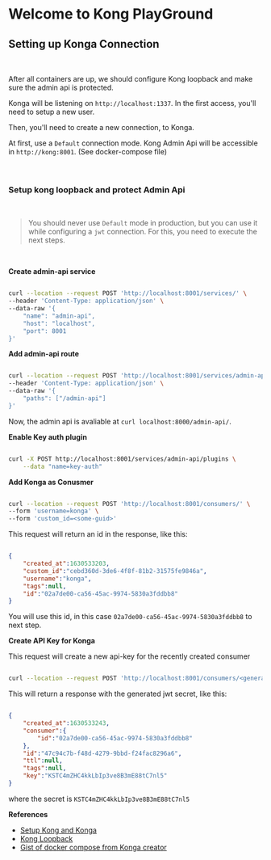 # Welcome to Kong PlayGround

## Setting up Konga Connection
<br>

After all containers are up, we should configure Kong loopback and make sure the admin api is protected.

Konga will be listening on `http://localhost:1337`.
In the first access, you'll need to setup a new user.

Then, you'll need to create a new connection, to Konga.

At first, use a `Default` connection mode. Kong Admin Api will be accessible in `http://kong:8001`. (See docker-compose file)<br><br><br>


### Setup kong loopback and protect Admin Api
<br>

> You should never use `Default` mode in production, but you can use it while configuring a `jwt` connection. For this, you need to execute the next steps.

<br>


**Create admin-api service**

``` bash

curl --location --request POST 'http://localhost:8001/services/' \
--header 'Content-Type: application/json' \
--data-raw '{
    "name": "admin-api",
    "host": "localhost",
    "port": 8001
}'

```

**Add admin-api route**

``` bash

curl --location --request POST 'http://localhost:8001/services/admin-api/routes' \
--header 'Content-Type: application/json' \
--data-raw '{
    "paths": ["/admin-api"]
}'

```

Now, the admin api is avaliable at `curl localhost:8000/admin-api/`.

**Enable Key auth plugin**

``` bash

curl -X POST http://localhost:8001/services/admin-api/plugins \
    --data "name=key-auth" 

```

**Add Konga as Conusmer**

``` bash

curl --location --request POST 'http://localhost:8001/consumers/' \
--form 'username=konga' \
--form 'custom_id=<some-guid>'

```

This request will return an id in the response, like this:

``` json

{
    "created_at":1630533203,
    "custom_id":"cebd360d-3de6-4f8f-81b2-31575fe9846a",
    "username":"konga",
    "tags":null,
    "id":"02a7de00-ca56-45ac-9974-5830a3fddbb8"
}

```

You will use this id, in this case `02a7de00-ca56-45ac-9974-5830a3fddbb8` to next step.

**Create API Key for Konga**

This request will create a new api-key for the recently created consumer

``` bash

curl --location --request POST 'http://localhost:8001/consumers/<generated-id>/key-auth'

```

This will return a response with the generated jwt secret, like this:

``` json

{
    "created_at":1630533243,
    "consumer":{
        "id":"02a7de00-ca56-45ac-9974-5830a3fddbb8"
    },
    "id":"47c94c7b-f48d-4279-9bbd-f24fac8296a6",
    "ttl":null,
    "tags":null,
    "key":"KSTC4mZHC4kkLbIp3ve8B3mE88tC7nl5"
}

```

where the secret is `KSTC4mZHC4kkLbIp3ve8B3mE88tC7nl5`

**References**

- [Setup Kong and Konga](https://dev.to/vousmeevoyez/setup-kong-konga-part-2-dan)
- [Kong Loopback](https://docs.konghq.com/gateway-oss/2.0.x/secure-admin-api/#kong-api-loopback)
- [Gist of docker compose from Konga creator](https://gist.github.com/pantsel/73d949774bd8e917bfd3d9745d71febf)
